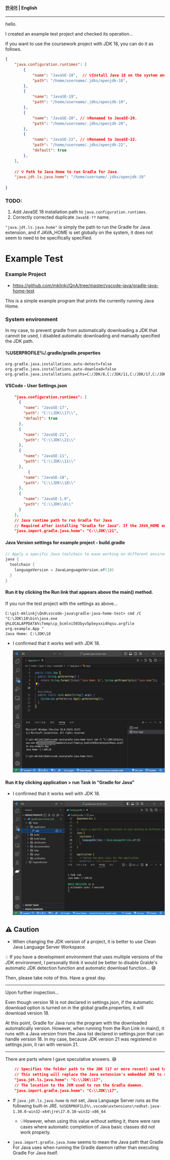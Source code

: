 #### [한국어](README-ko.md) | **English**

---

hello.

I created an example test project and checked its operation...


If you want to use the coursework project with JDK 18, you can do it as follows.

```json
{
    "java.configuration.runtimes": [
        { 
            "name": "JavaSE-18",  // 💡Install Java 18 on the system and add the path
            "path": "/home/username/.jdks/openjdk-18",
        },
        {
            "name": "JavaSE-19",
            "path": "/home/username/.jdks/openjdk-19",
        },
        {
            "name": "JavaSE-20", // 💡Renamed to JavaSE-20.
            "path": "/home/username/.jdks/openjdk-20",
        },
        {
            "name": "JavaSE-22", // 💡Renamed to JavaSE-22.
            "path": "/home/username/.jdks/openjdk-22",
            "default": true
        },
    ],

    // 💡 Path to Java Home to run Gradle for Java
    "java.jdt.ls.java.home": "/home/username/.jdks/openjdk-19"

}
```



### TODO:

1. Add JavaSE 18 installation path to `java.configuration.runtimes`.
2. Correctly corrected duplicate `JavaSE-??` name.



`"java.jdt.ls.java.home"` is simply the path to run the Gradle for Java extension, and if JAVA_HOME is set globally on the system, it does not seem to need to be specifically specified.



# Example Test

### Example Project

* https://github.com/mklinkj/QnA/tree/master/vscode-java/gradle-java-home-test

This is a simple example program that prints the currently running Java Home.



### System environment

In my case, to prevent gradle from automatically downloading a JDK that cannot be used, I disabled automatic downloading and manually specified the JDK path.

#### **%USERPROFILE%/.gradle/gradle.properties**

```properties
org.gradle.java.installations.auto-detect=false
org.gradle.java.installations.auto-download=false
org.gradle.java.installations.paths=C:/JDK/8,C:/JDK/11,C:/JDK/17,C:/JDK/18,C:/JDK/21
```



#### VSCode - User Settings.json

```json
    "java.configuration.runtimes": [
      {
        "name": "JavaSE-17",
        "path": "C:\\JDK\\17\\",
        "default": true
      },
      {
        "name": "JavaSE-21",
        "path": "C:\\JDK\\21\\"
      },
      {
        "name": "JavaSE-11",
        "path": "C:\\JDK\\11\\"
      },
		  {
        "name": "JavaSE-18",
        "path": "C:\\JDK\\18\\"
      },
      {
        "name": "JavaSE-1.8",
        "path": "C:\\JDK\\8\\"
      }
    ],
    // Java runtime path to run Gradle for Java
    // Required after installing "Gradle for Java". If the JAVA_HOME environment variable is set globally on the system, it does not need to be set.
    "java.import.gradle.java.home": "C:\\JDK\\21",
```



#### Java Version settings for example project - build.gradle

```groovy
// Apply a specific Java toolchain to ease working on different environments.
java {
  toolchain {
    languageVersion = JavaLanguageVersion.of(18)
  }
}
```



#### Run it by clicking the Run link that appears above the main() method.

If you run the test project with the settings as above...

```
C:\git-mklinkj\QnA\vscode-java\gradle-java-home-test> cmd /C "C:\JDK\18\bin\java.exe @%LOCALAPPDATA%\Temp\cp_bcmlni503byv5p5eyxxi4hqsu.argfile org.example.App "
Java Home: C:\JDK\18
```

* I confirmed that it works well with JDK 18.

  ![image-20240428182053968](documents/image-20240428182053968.png)



#### Run it by clicking application > run Task in “Gradle for Java”

* I confirmed that it works well with JDK 18.

  ![image-20240428181800400](documents/image-20240428181800400.png)





## ⚠️ Caution

* When changing the JDK version of a project, it is better to use Clean Java Language Server Workspace.

  

💡 If you have a development environment that uses multiple versions of the JDK environment, I personally think it would be better to disable Gralde's automatic JDK detection function and automatic download function... 😅



Then, please take note of this. Have a great day.



---

Upon further inspection…

Even though version 18 is not declared in settings.json, if the automatic download option is turned on in the global gradle.properties, it will download version 18.

At this point, Gradle for Java  runs the program with the downloaded automatically version.
However, when running from the Run Link in main(), it runs with a Java version from the Java list declared in settings.json that can handle version 18.
In my case, because JDK version 21 was registered in settings.json, it ran with version 21.

---

There are parts where I gave speculative answers. 😅

```json
    // Specifies the folder path to the JDK (17 or more recent) used to launch the Java Language Server. 
    // This setting will replace the Java extension's embedded JRE to start the Java Language Server.
    "java.jdt.ls.java.home": "C:\\JDK\\17",
    // The location to the JVM used to run the Gradle daemon.
    "java.import.gradle.java.home": "C:\\JDK\\17",
```

* If `java.jdt.ls.java.home` is not set, Java Language Server runs as the following built-in JRE. `%USERPROFILE%\.vscode\extensions\redhat.java-1.30.0-win32-x64\jre\17.0.10-win32-x86_64`
  * 💡However, when using this value without setting it, there were rare cases where automatic completion of Java basic classes did not work properly.


* `java.import.gradle.java.home` seems to mean the Java path that Gradle For Java uses when running the Gradle daemon rather than executing Gradle For Java itself.

  

